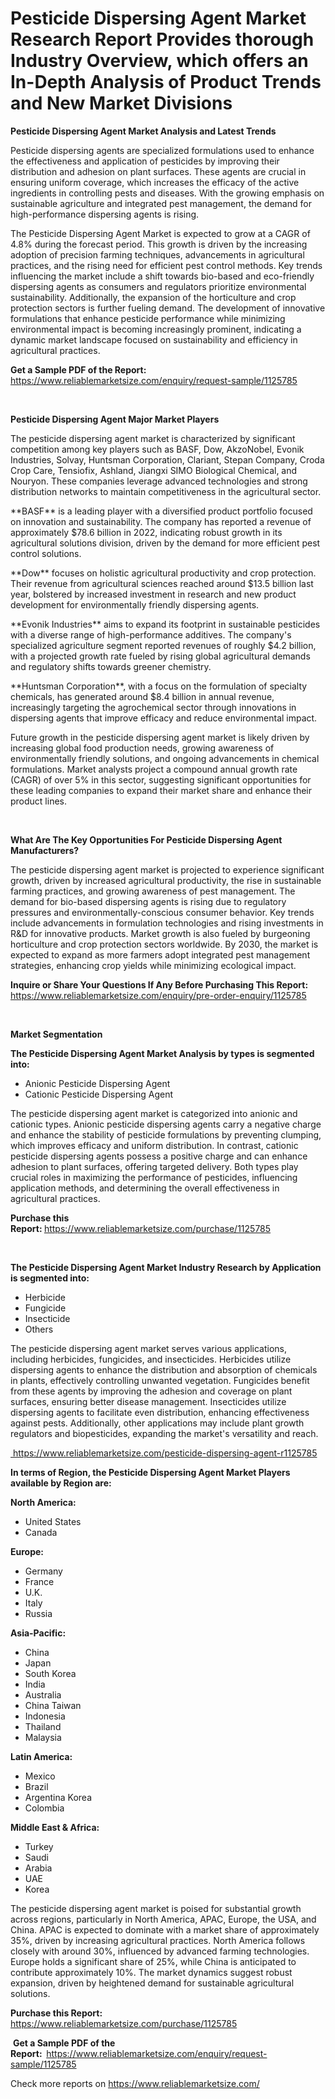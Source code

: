 <p><h1>Pesticide Dispersing Agent Market Research Report Provides thorough Industry Overview, which offers an In-Depth Analysis of Product Trends and New Market Divisions</h1></p><p><strong>Pesticide Dispersing Agent Market Analysis and Latest Trends</strong></p>
<p><p>Pesticide dispersing agents are specialized formulations used to enhance the effectiveness and application of pesticides by improving their distribution and adhesion on plant surfaces. These agents are crucial in ensuring uniform coverage, which increases the efficacy of the active ingredients in controlling pests and diseases. With the growing emphasis on sustainable agriculture and integrated pest management, the demand for high-performance dispersing agents is rising.</p><p>The Pesticide Dispersing Agent Market is expected to grow at a CAGR of 4.8% during the forecast period. This growth is driven by the increasing adoption of precision farming techniques, advancements in agricultural practices, and the rising need for efficient pest control methods. Key trends influencing the market include a shift towards bio-based and eco-friendly dispersing agents as consumers and regulators prioritize environmental sustainability. Additionally, the expansion of the horticulture and crop protection sectors is further fueling demand. The development of innovative formulations that enhance pesticide performance while minimizing environmental impact is becoming increasingly prominent, indicating a dynamic market landscape focused on sustainability and efficiency in agricultural practices.</p></p>
<p><strong>Get a Sample PDF of the Report:&nbsp;</strong> <a href="https://www.reliablemarketsize.com/enquiry/request-sample/1125785?utm_campaign=2936&utm_medium=2&utm_source=Github&utm_content=ia&utm_term=02042025&utm_id=pesticide-dispersing-agent">https://www.reliablemarketsize.com/enquiry/request-sample/1125785</a></p>
<p>&nbsp;</p>
<p><strong>Pesticide Dispersing Agent Major Market Players</strong></p>
<p><p>The pesticide dispersing agent market is characterized by significant competition among key players such as BASF, Dow, AkzoNobel, Evonik Industries, Solvay, Huntsman Corporation, Clariant, Stepan Company, Croda Crop Care, Tensiofix, Ashland, Jiangxi SIMO Biological Chemical, and Nouryon. These companies leverage advanced technologies and strong distribution networks to maintain competitiveness in the agricultural sector.</p><p>**BASF** is a leading player with a diversified product portfolio focused on innovation and sustainability. The company has reported a revenue of approximately $78.6 billion in 2022, indicating robust growth in its agricultural solutions division, driven by the demand for more efficient pest control solutions.</p><p>**Dow** focuses on holistic agricultural productivity and crop protection. Their revenue from agricultural sciences reached around $13.5 billion last year, bolstered by increased investment in research and new product development for environmentally friendly dispersing agents.</p><p>**Evonik Industries** aims to expand its footprint in sustainable pesticides with a diverse range of high-performance additives. The company's specialized agriculture segment reported revenues of roughly $4.2 billion, with a projected growth rate fueled by rising global agricultural demands and regulatory shifts towards greener chemistry.</p><p>**Huntsman Corporation**, with a focus on the formulation of specialty chemicals, has generated around $8.4 billion in annual revenue, increasingly targeting the agrochemical sector through innovations in dispersing agents that improve efficacy and reduce environmental impact.</p><p>Future growth in the pesticide dispersing agent market is likely driven by increasing global food production needs, growing awareness of environmentally friendly solutions, and ongoing advancements in chemical formulations. Market analysts project a compound annual growth rate (CAGR) of over 5% in this sector, suggesting significant opportunities for these leading companies to expand their market share and enhance their product lines.</p></p>
<p>&nbsp;</p>
<p><strong>What Are The Key Opportunities For Pesticide Dispersing Agent Manufacturers?</strong></p>
<p><p>The pesticide dispersing agent market is projected to experience significant growth, driven by increased agricultural productivity, the rise in sustainable farming practices, and growing awareness of pest management. The demand for bio-based dispersing agents is rising due to regulatory pressures and environmentally-conscious consumer behavior. Key trends include advancements in formulation technologies and rising investments in R&D for innovative products. Market growth is also fueled by burgeoning horticulture and crop protection sectors worldwide. By 2030, the market is expected to expand as more farmers adopt integrated pest management strategies, enhancing crop yields while minimizing ecological impact.</p></p>
<p><strong>Inquire or Share Your Questions If Any Before Purchasing This Report:</strong> <a href="https://www.reliablemarketsize.com/enquiry/pre-order-enquiry/1125785?utm_campaign=2936&utm_medium=2&utm_source=Github&utm_content=ia&utm_term=02042025&utm_id=pesticide-dispersing-agent">https://www.reliablemarketsize.com/enquiry/pre-order-enquiry/1125785</a></p>
<p>&nbsp;</p>
<p><strong>Market Segmentation</strong></p>
<p><strong>The Pesticide Dispersing Agent Market Analysis by types is segmented into:</strong></p>
<p><ul><li>Anionic Pesticide Dispersing Agent</li><li>Cationic Pesticide Dispersing Agent</li></ul></p>
<p><p>The pesticide dispersing agent market is categorized into anionic and cationic types. Anionic pesticide dispersing agents carry a negative charge and enhance the stability of pesticide formulations by preventing clumping, which improves efficacy and uniform distribution. In contrast, cationic pesticide dispersing agents possess a positive charge and can enhance adhesion to plant surfaces, offering targeted delivery. Both types play crucial roles in maximizing the performance of pesticides, influencing application methods, and determining the overall effectiveness in agricultural practices.</p></p>
<p><strong>Purchase this Report:&nbsp;</strong><a href="https://www.reliablemarketsize.com/purchase/1125785?utm_campaign=2936&utm_medium=2&utm_source=Github&utm_content=ia&utm_term=02042025&utm_id=pesticide-dispersing-agent">https://www.reliablemarketsize.com/purchase/1125785</a></p>
<p>&nbsp;</p>
<p><strong>The Pesticide Dispersing Agent Market Industry Research by Application is segmented into:</strong></p>
<p><ul><li>Herbicide</li><li>Fungicide</li><li>Insecticide</li><li>Others</li></ul></p>
<p><p>The pesticide dispersing agent market serves various applications, including herbicides, fungicides, and insecticides. Herbicides utilize dispersing agents to enhance the distribution and absorption of chemicals in plants, effectively controlling unwanted vegetation. Fungicides benefit from these agents by improving the adhesion and coverage on plant surfaces, ensuring better disease management. Insecticides utilize dispersing agents to facilitate even distribution, enhancing effectiveness against pests. Additionally, other applications may include plant growth regulators and biopesticides, expanding the market's versatility and reach.</p></p>
<p><a href="https://www.reliablemarketsize.com/pesticide-dispersing-agent-r1125785?utm_campaign=2936&utm_medium=2&utm_source=Github&utm_content=ia&utm_term=02042025&utm_id=pesticide-dispersing-agent">&nbsp;https://www.reliablemarketsize.com/pesticide-dispersing-agent-r1125785</a></p>
<p><strong>In terms of Region, the Pesticide Dispersing Agent Market Players available by Region are:</strong></p>
<p>
    <p> <strong> North America: </strong>
        <ul>
            <li>United States</li>
            <li>Canada</li>
        </ul>
        </p> 
    <p> <strong> Europe: </strong>
        <ul>
            <li>Germany</li>
            <li>France</li>
            <li>U.K.</li>
            <li>Italy</li>
            <li>Russia</li>
        </ul>
        </p> 
    <p> <strong> Asia-Pacific: </strong>
        <ul>
            <li>China</li>
            <li>Japan</li>
            <li>South Korea</li>
            <li>India</li>
            <li>Australia</li>
            <li>China Taiwan</li>
            <li>Indonesia</li>
            <li>Thailand</li>
            <li>Malaysia</li>
        </ul>
        </p> 
    <p> <strong> Latin America: </strong>
        <ul>
            <li>Mexico</li>
            <li>Brazil</li>
            <li>Argentina Korea</li>
            <li>Colombia</li>
        </ul>
        </p> 
    <p> <strong> Middle East & Africa: </strong>
        <ul>
            <li>Turkey</li>
            <li>Saudi</li>
            <li>Arabia</li>
            <li>UAE</li>
            <li>Korea</li>
        </ul>
    </p>
    </p>
<p><p>The pesticide dispersing agent market is poised for substantial growth across regions, particularly in North America, APAC, Europe, the USA, and China. APAC is expected to dominate with a market share of approximately 35%, driven by increasing agricultural practices. North America follows closely with around 30%, influenced by advanced farming technologies. Europe holds a significant share of 25%, while China is anticipated to contribute approximately 10%. The market dynamics suggest robust expansion, driven by heightened demand for sustainable agricultural solutions.</p></p>
<p><strong>Purchase this Report: </strong><a href="https://www.reliablemarketsize.com/purchase/1125785?utm_campaign=2936&utm_medium=2&utm_source=Github&utm_content=ia&utm_term=02042025&utm_id=pesticide-dispersing-agent">https://www.reliablemarketsize.com/purchase/1125785</a></p>
<p>&nbsp;<strong>Get a Sample PDF of the Report:&nbsp;&nbsp;</strong><a href="https://www.reliablemarketsize.com/enquiry/request-sample/1125785?utm_campaign=2936&utm_medium=2&utm_source=Github&utm_content=ia&utm_term=02042025&utm_id=pesticide-dispersing-agent">https://www.reliablemarketsize.com/enquiry/request-sample/1125785</a></p>
<p><strong></strong></p>
<p>Check more reports on <a href="https://www.reliablemarketsize.com/?utm_campaign=2936&utm_medium=2&utm_source=Github&utm_content=ia&utm_term=02042025&utm_id=pesticide-dispersing-agent">https://www.reliablemarketsize.com/</a></p>